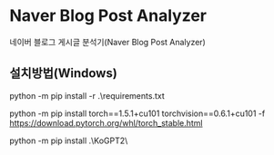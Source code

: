 # Naver Blog Post Analyzer
네이버 블로그 게시글 분석기(Naver Blog Post Analyzer)

## 설치방법(Windows)
python -m pip install -r .\requirements.txt

python -m pip install torch==1.5.1+cu101 torchvision==0.6.1+cu101 -f https://download.pytorch.org/whl/torch_stable.html

python -m pip install .\KoGPT2\